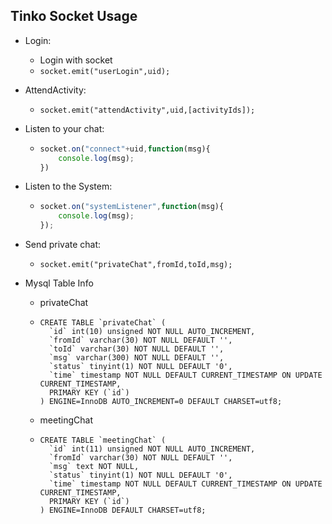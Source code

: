 ## Tinko Socket Usage



- Login:

  - Login with socket
  - `socket.emit("userLogin",uid);`

- AttendActivity:

  - `socket.emit("attendActivity",uid,[activityIds]);`

- Listen to your chat:

  - ```javascript
    socket.on("connect"+uid,function(msg){
        console.log(msg);
    })
    ```

- Listen to the System:

  - ```javascript
    socket.on("systemListener",function(msg){
        console.log(msg);
    });
    ```

- Send private chat:

  - `socket.emit("privateChat",fromId,toId,msg);`



- Mysql Table Info

  -  privateChat

    - ````
      CREATE TABLE `privateChat` (
        `id` int(10) unsigned NOT NULL AUTO_INCREMENT,
        `fromId` varchar(30) NOT NULL DEFAULT '',
        `toId` varchar(30) NOT NULL DEFAULT '',
        `msg` varchar(300) NOT NULL DEFAULT '',
        `status` tinyint(1) NOT NULL DEFAULT '0',
        `time` timestamp NOT NULL DEFAULT CURRENT_TIMESTAMP ON UPDATE CURRENT_TIMESTAMP,
        PRIMARY KEY (`id`)
      ) ENGINE=InnoDB AUTO_INCREMENT=0 DEFAULT CHARSET=utf8;
      ````

  -  meetingChat

    - ````
      CREATE TABLE `meetingChat` (
        `id` int(11) unsigned NOT NULL AUTO_INCREMENT,
        `fromId` varchar(30) NOT NULL DEFAULT '',
        `msg` text NOT NULL,
        `status` tinyint(1) NOT NULL DEFAULT '0',
        `time` timestamp NOT NULL DEFAULT CURRENT_TIMESTAMP ON UPDATE CURRENT_TIMESTAMP,
        PRIMARY KEY (`id`)
      ) ENGINE=InnoDB DEFAULT CHARSET=utf8;
      ````

